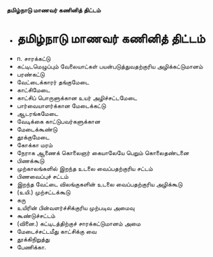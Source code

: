 **தமிழ்நாடு மாணவர் கணினித் திட்டம்**
- # தமிழ்நாடு மாணவர் கணினித் திட்டம்
- n. சாரக்கட்டு
- கட்டிடமெழுப்பும் வேலையாட்கள் பயன்படுத்துவதற்குரிய அழிக்கட்டுமானம்
- பரண்கட்டு
- வேட்டைக்காரர் தங்குமேடை
- காட்சிமேடை
- காட்சிப் பொருளுக்கான உயர் அழிச்சட்டமேடை
- பார்வையாளர்க்கான மேடைக்கட்டு
- ஆடரங்கமேடை
- வேடிக்கை காட்டுபவர்களுக்கான
- மேடைக்கூண்டு
- தூக்குமேடை
- கோக்கா மரம்
- நேராக ஆணைக் கொலைஞர் கையாலேயே பெறும் கொலைதண்டனை
- பிணக்கூடு
- முற்காலங்களில் இறந்த உடலை வைப்பதற்குரிய சட்டம்
- பிணவைப்புச் சட்டம்
- இறந்த வேட்டை விலங்குகளின் உடலை வைப்பதற்குரிய அழிக்கூடு
- (உயி.) முற்சட்டக்கூடு
- கரு
- உயிரின் பின்வளர்ச்சிக்குரிய முற்படிவ அமைவு
- கூண்டுச்சட்டம்
- (வினை.) கட்டிடத்திற்குச் சாரக்கட்டுமானம் அமை
- மேடைச்சட்டமீது காட்சிக்கு வை
- தூக்கிநிறுத்து
- பேணிக்கா.

